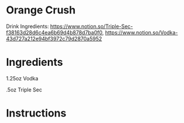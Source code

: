 # Orange Crush

Drink Ingredients: https://www.notion.so/Triple-Sec-f38163d28d6c4ea6b69d4b878d7ba0f0, https://www.notion.so/Vodka-43d727a212e94bf3972c79d2870a5952

# Ingredients

1.25oz Vodka

.5oz Triple Sec

# Instructions